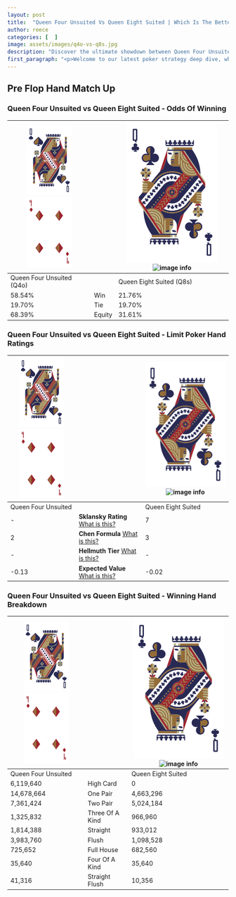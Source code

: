 ```yaml
---
layout: post
title:  "Queen Four Unsuited Vs Queen Eight Suited | Which Is The Better Hand In Poker? A Complete Guide"
author: reece
categories: [  ]
image: assets/images/q4o-vs-q8s.jpg
description: "Discover the ultimate showdown between Queen Four Unsuited and Queen Eight Suited in poker! Uncover the odds, strategies, and scenarios where one hand triumphs over the other. Get ready to up your poker game with this thrilling analysis."
first_paragraph: "<p>Welcome to our latest poker strategy deep dive, where we're pitting two distinct hands against each other in a high-stakes showdown: Queen Four Unsuited vs Queen Eight Suited.</p><p>In the dynamic world of poker, every decision counts, and knowing which hand holds the upper hand is key to your success at the table.</p><p>In this article, we'll dissect these two hands, explore the scenarios where one dominates the other, and equip you with the knowledge to make strategic choices that can tip the odds in your favor.</p><p>Get ready to unravel the intriguing dynamics of these poker hands and elevate your game to new heights.</p>"
---
```




[comment]: # (sp0)

## Pre Flop Hand Match Up

<div class="table hand-ratings" markdown="1"> 



### Queen Four Unsuited vs Queen Eight Suited - Odds Of Winning


    
| ![image info](assets/images/hand1/Q.png) ![image info](assets/images/hand1/4o.png) |  | ![image info](assets/images/hand2/Q.png) ![image info](assets/images/hand2/8s.png) |
| -------- | -------- | -------- |
| Queen Four Unsuited (Q4o) |  | Queen Eight Suited (Q8s) |
| 58.54% | Win | 21.76% |
| 19.70% | Tie | 19.70% |
| 68.39% | Equity | 31.61% |




[comment]: # (sp1)



### Queen Four Unsuited vs Queen Eight Suited - Limit Poker Hand Ratings


    
| ![image info](assets/images/hand1/Q.png) ![image info](assets/images/hand1/4o.png) |  | ![image info](assets/images/hand2/Q.png) ![image info](assets/images/hand2/8s.png) |
| -------- | -------- | -------- |
| Queen Four Unsuited |  | Queen Eight Suited |
| - | **Sklansky Rating** [What is this?](/sklansky-rating-explained) | 7 |
| 2 | **Chen Formula** [What is this?](/chen-formula-explained) | 3 |
| - | **Hellmuth Tier** [What is this?](/Hellmuth-tier-explained) | - |
| -0.13 | **Expected Value** [What is this?](/expected-value-explained) | -0.02 |




[comment]: # (sp2)



### Queen Four Unsuited vs Queen Eight Suited - Winning Hand Breakdown


    
| ![image info](assets/images/hand1/Q.png) ![image info](assets/images/hand1/4o.png) |  | ![image info](assets/images/hand2/Q.png) ![image info](assets/images/hand2/8s.png) |
| -------- | -------- | -------- |
| Queen Four Unsuited |  | Queen Eight Suited |
| 6,119,640 | High Card | 0 |
| 14,678,664 | One Pair | 4,663,296 |
| 7,361,424 | Two Pair | 5,024,184 |
| 1,325,832 | Three Of A Kind | 966,960 |
| 1,814,388 | Straight | 933,012 |
| 3,983,760 | Flush | 1,098,528 |
| 725,652 | Full House | 682,560 |
| 35,640 | Four Of A Kind | 35,640 |
| 41,316 | Straight Flush | 10,356 |




[comment]: # (sp3)



</div>

[comment]: # (sp4)



[comment]: # (sp5)

